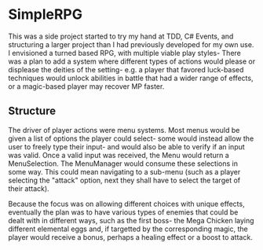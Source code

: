 # SimpleRPG
This was a side project started to try my hand at TDD, C# Events, and structuring a larger project than I had previously developed for my own use.
I envisioned a turned based RPG, with multiple viable play styles- There was a plan to add a system where different types of actions would please or displease
the deities of the setting- e.g. a player that favored luck-based techniques would unlock abilities in battle that had a wider range of effects, or a magic-based
player may recover MP faster.

## Structure
The driver of player actions were menu systems. Most menus would be given a list of options the player could select- some would instead allow the user to freely type their input-
and would also be able to verify if an input was valid. Once a valid input was received, the Menu would return a MenuSelection. The MenuManager would consume these selections in some way.
This could mean navigating to a sub-menu (such as a player selecting the "attack" option, next they shall have to select the target of their attack).

Because the focus was on allowing different choices with unique effects, eventually the plan was to have various types of enemies that could be dealt with in different ways,
such as the first boss- the Mega Chicken laying different elemental eggs and, if targetted by the corresponding magic, the player would receive a bonus, perhaps a healing effect or a boost to attack.